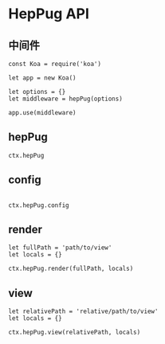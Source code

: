 # HepPug API

## 中间件

```ecmascript 6
const Koa = require('koa')

let app = new Koa()

let options = {}
let middleware = hepPug(options)

app.use(middleware)
```

## hepPug

```ecmascript 6
ctx.hepPug
```

## config

```ecmascript 6

ctx.hepPug.config

```

## render

```ecmascript 6
let fullPath = 'path/to/view'
let locals = {}

ctx.hepPug.render(fullPath, locals)
```

## view

```ecmascript 6
let relativePath = 'relative/path/to/view'
let locals = {}

ctx.hepPug.view(relativePath, locals)
```
